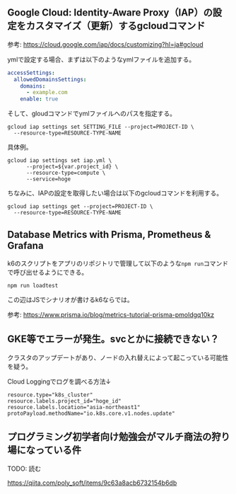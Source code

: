 ## Google Cloud: Identity-Aware Proxy（IAP）の設定をカスタマイズ（更新）するgcloudコマンド

参考: https://cloud.google.com/iap/docs/customizing?hl=ja#gcloud

ymlで設定する場合、まずは以下のようなymlファイルを追加する。

```yml
accessSettings:
  allowedDomainsSettings:
    domains:
      - example.com
    enable: true
```

そして、gloudコマンドでymlファイルへのパスを指定する。

```shell
gcloud iap settings set SETTING_FILE --project=PROJECT-ID \
  --resource-type=RESOURCE-TYPE-NAME
```

具体例。

```shell
gcloud iap settings set iap.yml \
      --project=${var.project_id} \
      --resource-type=compute \
      --service=hoge
```

ちなみに、IAPの設定を取得したい場合は以下のgcloudコマンドを利用する。

```shell
gcloud iap settings get --project=PROJECT-ID \
  --resource-type=RESOURCE-TYPE-NAME
```

## Database Metrics with Prisma, Prometheus & Grafana

k6のスクリプトをアプリのリポジトリで管理して以下のような`npm run`コマンドで呼び出せるようにできる。

`npm run loadtest`

この辺はJSでシナリオが書けるk6ならでは。

参考: https://www.prisma.io/blog/metrics-tutorial-prisma-pmoldgq10kz

## GKE等でエラーが発生。svcとかに接続できない？

クラスタのアップデートがあり、ノードの入れ替えによって起こっている可能性を疑う。

Cloud Loggingでログを調べる方法↓

```
resource.type="k8s_cluster"
resource.labels.project_id="hoge_id"
resource.labels.location="asia-northeast1"
protoPayload.methodName="io.k8s.core.v1.nodes.update"
```

## プログラミング初学者向け勉強会がマルチ商法の狩り場になっている件

TODO: 読む

https://qiita.com/poly_soft/items/9c63a8acb6732154b6db
